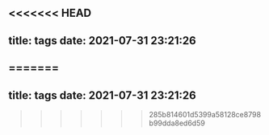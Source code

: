 <<<<<<< HEAD
---
title: tags
date: 2021-07-31 23:21:26
---
=======
---
title: tags
date: 2021-07-31 23:21:26
---
>>>>>>> 285b814601d5399a58128ce8798b99dda8ed6d59
